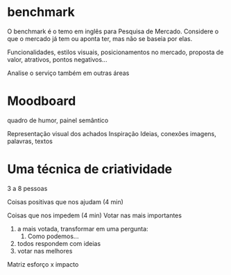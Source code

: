 

# benchmark


O benchmark é o temo em inglês para Pesquisa de Mercado. Considere o que o mercado já tem ou aponta ter, mas não se baseia por elas.

Funcionalidades, estilos visuais, posicionamentos no mercado, proposta de valor, atrativos, pontos negativos...

Analise o serviço também em outras áreas


# Moodboard

quadro de humor, painel semântico

Representação visual dos achados
Inspiração
Ideias, conexões
imagens, palavras, textos

# Uma técnica de criatividade

3 a 8 pessoas

Coisas positivas que nos ajudam (4 min)

Coisas que nos impedem (4 min)
Votar nas mais importantes
1. a mais votada, transformar em uma pergunta:
	1. Como podemos...
2. todos respondem com ideias
3. votar nas melhores

Matriz esforço x impacto

